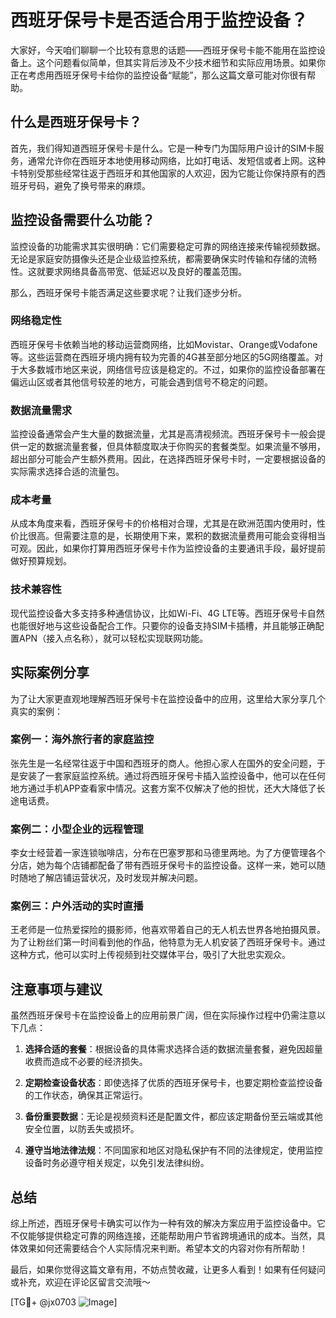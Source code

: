 # 西班牙保号卡是否适合用于监控设备？

大家好，今天咱们聊聊一个比较有意思的话题——西班牙保号卡能不能用在监控设备上。这个问题看似简单，但其实背后涉及不少技术细节和实际应用场景。如果你正在考虑用西班牙保号卡给你的监控设备“赋能”，那么这篇文章可能对你很有帮助。

## 什么是西班牙保号卡？

首先，我们得知道西班牙保号卡是什么。它是一种专门为国际用户设计的SIM卡服务，通常允许你在西班牙本地使用移动网络，比如打电话、发短信或者上网。这种卡特别受那些经常往返于西班牙和其他国家的人欢迎，因为它能让你保持原有的西班牙号码，避免了换号带来的麻烦。

## 监控设备需要什么功能？

监控设备的功能需求其实很明确：它们需要稳定可靠的网络连接来传输视频数据。无论是家庭安防摄像头还是企业级监控系统，都需要确保实时传输和存储的流畅性。这就要求网络具备高带宽、低延迟以及良好的覆盖范围。

那么，西班牙保号卡能否满足这些要求呢？让我们逐步分析。

### 网络稳定性

西班牙保号卡依赖当地的移动运营商网络，比如Movistar、Orange或Vodafone等。这些运营商在西班牙境内拥有较为完善的4G甚至部分地区的5G网络覆盖。对于大多数城市地区来说，网络信号应该是稳定的。不过，如果你的监控设备部署在偏远山区或者其他信号较差的地方，可能会遇到信号不稳定的问题。

### 数据流量需求

监控设备通常会产生大量的数据流量，尤其是高清视频流。西班牙保号卡一般会提供一定的数据流量套餐，但具体额度取决于你购买的套餐类型。如果流量不够用，超出部分可能会产生额外费用。因此，在选择西班牙保号卡时，一定要根据设备的实际需求选择合适的流量包。

### 成本考量

从成本角度来看，西班牙保号卡的价格相对合理，尤其是在欧洲范围内使用时，性价比很高。但需要注意的是，长期使用下来，累积的数据流量费用可能会变得相当可观。因此，如果你打算用西班牙保号卡作为监控设备的主要通讯手段，最好提前做好预算规划。

### 技术兼容性

现代监控设备大多支持多种通信协议，比如Wi-Fi、4G LTE等。西班牙保号卡自然也能很好地与这些设备配合工作。只要你的设备支持SIM卡插槽，并且能够正确配置APN（接入点名称），就可以轻松实现联网功能。

## 实际案例分享

为了让大家更直观地理解西班牙保号卡在监控设备中的应用，这里给大家分享几个真实的案例：

### 案例一：海外旅行者的家庭监控

张先生是一名经常往返于中国和西班牙的商人。他担心家人在国外的安全问题，于是安装了一套家庭监控系统。通过将西班牙保号卡插入监控设备中，他可以在任何地方通过手机APP查看家中情况。这套方案不仅解决了他的担忧，还大大降低了长途电话费。

### 案例二：小型企业的远程管理

李女士经营着一家连锁咖啡店，分布在巴塞罗那和马德里两地。为了方便管理各个分店，她为每个店铺都配备了带有西班牙保号卡的监控设备。这样一来，她可以随时随地了解店铺运营状况，及时发现并解决问题。

### 案例三：户外活动的实时直播

王老师是一位热爱探险的摄影师，他喜欢带着自己的无人机去世界各地拍摄风景。为了让粉丝们第一时间看到他的作品，他特意为无人机安装了西班牙保号卡。通过这种方式，他可以实时上传视频到社交媒体平台，吸引了大批忠实观众。

## 注意事项与建议

虽然西班牙保号卡在监控设备上的应用前景广阔，但在实际操作过程中仍需注意以下几点：

1. **选择合适的套餐**：根据设备的具体需求选择合适的数据流量套餐，避免因超量收费而造成不必要的经济损失。
   
2. **定期检查设备状态**：即使选择了优质的西班牙保号卡，也要定期检查监控设备的工作状态，确保其正常运行。

3. **备份重要数据**：无论是视频资料还是配置文件，都应该定期备份至云端或其他安全位置，以防丢失或损坏。

4. **遵守当地法律法规**：不同国家和地区对隐私保护有不同的法律规定，使用监控设备时务必遵守相关规定，以免引发法律纠纷。

## 总结

综上所述，西班牙保号卡确实可以作为一种有效的解决方案应用于监控设备中。它不仅能够提供稳定可靠的网络连接，还能帮助用户节省跨境通讯的成本。当然，具体效果如何还需要结合个人实际情况来判断。希望本文的内容对你有所帮助！

最后，如果你觉得这篇文章有用，不妨点赞收藏，让更多人看到！如果有任何疑问或补充，欢迎在评论区留言交流哦～

[TG💪+ @jx0703 ![Image](https://github.com/user-attachments/assets/dbca1d08-cadb-493c-b0ec-ad6f7a83f270)]